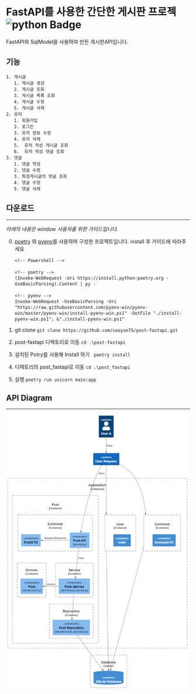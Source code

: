 # FastAPI를 사용한 간단한 게시판 프로젝 ![python Badge](https://img.shields.io/github/pipenv/locked/python-version/seoyun75/post-fastapi)


FastAPI와 SqlModel을 사용하여 만든 게시판API입니다.

## 기능
    1. 게시글
       1. 게시글 생성
       2. 게시글 조회
       3. 게시글 목록 조회
       4. 게시글 수정
       5. 게시글 삭제
    2. 유저
       1. 회원가입
       2. 로그인
       3. 유저 정보 수정
       4. 유저 삭제
       5.  유저 작성 게시글 조회
       6.  유저 작성 댓글 조회
    3. 댓글
       1. 댓글 작성
       2. 댓글 수정
       3. 특정게시글의 댓글 조회
       4. 댓글 수정
       5. 댓글 삭제

## 다운로드
---

*아래의 내용은 window 사용자를 위한 가이드입니다.*

 0. [poetry](https://python-poetry.org/docs/#installation) 와 [pyenv](https://github.com/pyenv-win/pyenv-win)를 사용하여 구성한 프로젝트입니다. install 후 가이드에 따라주세요
    ```
    <!-- Powershell -->

    <!-- poetry -->
    (Invoke-WebRequest -Uri https://install.python-poetry.org -UseBasicParsing).Content | py -

    <!-- pyenv -->
    Invoke-WebRequest -UseBasicParsing -Uri "https://raw.githubusercontent.com/pyenv-win/pyenv-win/master/pyenv-win/install-pyenv-win.ps1" -OutFile "./install-pyenv-win.ps1"; &"./install-pyenv-win.ps1"
    ```

 1. git clone
    ```git clone https://github.com/seoyun75/post-fastapi.git ```
 2. post-fastapi 디렉토리로 이동
    ``` cd .\post-fastapi ```
 3. 설치된 Potry를 사용해 Install 하기
    ``` poetry install```
 4. 디렉토리의 post_fastapi로 이동
    ```cd .\post_fastapi```
 5. 실행
    ```poetry run uvicorn main:app```


## API Diagram
---
![캡처](/diagram.png)
<!-- <img src="/uploads/1848994ad25765da30fa8ef3684c67bc/캡처.PNG"  width="700" height="370"> -->

